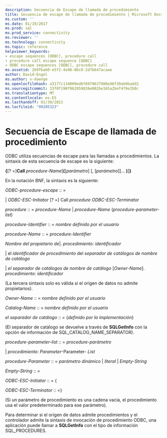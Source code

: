 ```yaml
---
description: Secuencia de Escape de llamada de procedimiento
title: Secuencia de escape de llamada de procedimiento | Microsoft Docs
ms.custom: ''
ms.date: 01/19/2017
ms.prod: sql
ms.prod_service: connectivity
ms.reviewer: ''
ms.technology: connectivity
ms.topic: reference
helpviewer_keywords:
- escape sequences [ODBC], procedure call
- procedure call escape sequence [ODBC]
- ODBC escape sequences [ODBC], procedure call
ms.assetid: 269fbab0-e5f2-4a98-86c0-2d7b647acaae
author: David-Engel
ms.author: v-daenge
ms.openlocfilehash: a3177c134009ed6f8979637980e96f39ab9badd2
ms.sourcegitcommit: 33f0f190f962059826e002be165a2bef4f9e350c
ms.translationtype: MT
ms.contentlocale: es-ES
ms.lasthandoff: 01/30/2021
ms.locfileid: "99205323"
---
```

# <a name="procedure-call-escape-sequence"></a>Secuencia de Escape de llamada de procedimiento
ODBC utiliza secuencias de escape para las llamadas a procedimientos. La sintaxis de esta secuencia de escape es la siguiente:  
  
 **{**[? =]**Call** *procedure-Name*[**(**[*parámetro*] [, [*parámetro*]]... **)**]**}**  
  
 En la notación BNF, la sintaxis es la siguiente:  
  
 *ODBC-procedure-escape* :: =  
  
 &#124; *ODBC-ESC-Initiator* [? =] Call *procedure ODBC-ESC-Terminator*  
  
 *procedure* :: = *procedure-Name* &#124; *procedure-Name* (*procedure-parameter-list*)  
  
 *procedure-Identifier* :: = *nombre definido por el usuario*  
  
 *procedure-Name* :: = *procedure-Identifier*  
  
 *Nombre del propietario de*&#124;. *procedimiento: identificador*  
  
 &#124; el *identificador de procedimiento* del *separador de catálogos de nombre de catálogo*  
  
 &#124; *el separador de catálogos de nombre de catálogo* [*Owner-Name*]. *procedimiento: identificador*  
  
 (La tercera sintaxis solo es válida si el origen de datos no admite propietarios).  
  
 *Owner-Name* :: = *nombre definido por el usuario*  
  
 *Catalog-Name* :: = *nombre definido por el usuario*  
  
 *el separador de catálogo* :: = {*definido por la implementación*}  
  
 (El separador de catálogo se devuelve a través de **SQLGetInfo** con la opción de información de SQL_CATALOG_NAME_SEPARATOR).  
  
 *procedure-parameter-list* :: = *procedure-parámetro*  
  
 &#124; *procedimiento: Parameter*-Parameter- *List*  
  
 *procedure-Parameter* :: = *parámetro dinámico* &#124; *literal* &#124; *Empty-String*  
  
 *Empty-String* :: =  
  
 *ODBC-ESC-Initiator* :: = {  
  
 *ODBC-ESC-Terminator* :: =}  
  
 (Si un parámetro de procedimiento es una cadena vacía, el procedimiento usa el valor predeterminado para ese parámetro).  
  
 Para determinar si el origen de datos admite procedimientos y el controlador admite la sintaxis de invocación de procedimiento ODBC, una aplicación puede llamar a **SQLGetInfo** con el tipo de información SQL_PROCEDURES.
